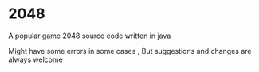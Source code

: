 # 2048
A popular game 2048 source code written in java

Might have some errors in some cases , But suggestions and changes are always welcome
